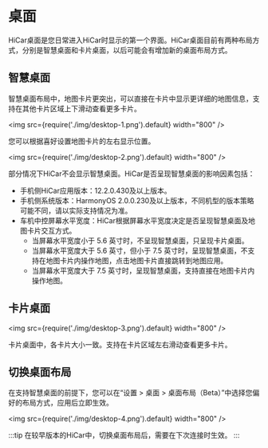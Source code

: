 # 桌面

HiCar桌面是您日常进入HiCar时显示的第一个界面。HiCar桌面目前有两种布局方式，分别是智慧桌面和卡片桌面，以后可能会有增加新的桌面布局方式。

## 智慧桌面

智慧桌面布局中，地图卡片更突出，可以直接在卡片中显示更详细的地图信息，支持在其他卡片区域上下滑动查看更多卡片。

<img
    src={require('./img/desktop-1.png').default}
    width="800" 
/>

您可以根据喜好设置地图卡片的左右显示位置。

<img
    src={require('./img/desktop-2.png').default}
    width="800" 
/>


部分情况下HiCar不会显示智慧桌面。HiCar是否呈现智慧桌面的影响因素包括：
* 手机侧HiCar应用版本：12.2.0.430及以上版本。
* 手机侧系统版本：HarmonyOS 2.0.0.230及以上版本，不同机型的版本策略可能不同，请以实际支持情况为准。
* 车机中控屏幕水平宽度：HiCar根据屏幕水平宽度决定是否呈现智慧桌面及地图卡片交互方式。
    + 当屏幕水平宽度小于 5.6 英寸时，不呈现智慧桌面，只呈现卡片桌面。
    + 当屏幕水平宽度大于 5.6 英寸，但小于 7.5 英寸时，呈现智慧桌面，不支持在地图卡片内操作地图，点击地图卡片直接跳转到地图应用。
    + 当屏幕水平宽度大于 7.5 英寸时，呈现智慧桌面，支持直接在地图卡片内操作地图。

## 卡片桌面

<img
    src={require('./img/desktop-3.png').default}
    width="800" 
/>

卡片桌面中，各卡片大小一致。支持在卡片区域左右滑动查看更多卡片。

## 切换桌面布局

在支持智慧桌面的前提下，您可以在“设置 > 桌面 > 桌面布局（Beta）”中选择您偏好的布局方式，应用后立即生效。

<img
    src={require('./img/desktop-4.png').default}
    width="800" 
/>

:::tip
在较早版本的HiCar中，切换桌面布局后，需要在下次连接时生效。
:::